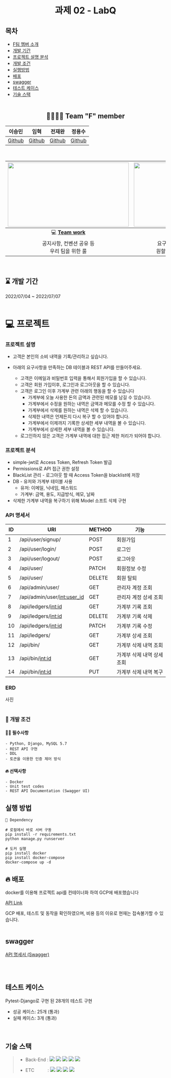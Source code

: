 <div align="center">

  # 과제 02 - LabQ

</div>


## 목차
- [F팀 멤버 소개](#-team-f-member)  
- [개발 기간](#--개발-기간--)  
- [프로젝트 설명 분석](#-프로젝트)
- [개발 조건](#-개발-조건)
- [실행방법](#실행-방법)
- [배포](#-배포)
- [swagger](#swagger)  
- [테스트 케이스](#테스트-케이스)  
- [기술 스택](#기술-스택) 
<br><br>
<div align="center">

## 👨‍👨‍👦‍👦 Team "F" member  

|                이승민                 |                 임혁                  |                 전재완                  |                 정용수                 |
| :-----------------------------------: | :-----------------------------------: | :-------------------------------------: | :------------------------------------: |
| [Github](https://github.com/SMin1620) | [Github](https://github.com/Cat-Nile) | [Github](https://github.com/iamjaewhan) | [Github](https://github.com/blueknarr) |

  <br>

| <img height="200" width="380" src="https://retaintechnologies.com/wp-content/uploads/2020/04/Project-Management-Mantenimiento-1.jpg"> | <img height="200" width="330" src="https://encrypted-tbn0.gstatic.com/images?q=tbn:ANd9GcTGElLjafMUhHglmqwh9lRh_sVzOCQyBiPNfQ&usqp=CAU"> |
| :----------------------------------------------------------: | :----------------------------------------------------------: |
| 💻 [**Team work**](https://www.notion.so/Team-F-3f553f413ee14b389da0641d8bb4d99e) | 📒 [**Project page**](https://www.notion.so/21776eb6eb77429b9c9b4e65509c6aa5) |
|        공지사항, 컨벤션 공유 등<br> 우리 팀을 위한 룰        | 요구사항 분석, 정보 공유 및<br> 원할한 프로젝트를 위해 사용  |
 <br>
  </div> 

  <h2> ⌛ 개발 기간  </h2> 
 2022/07/04  ~ 2022/07/07
 <br><br>
  </div> 


# 💻 프로젝트
  ### 프로젝트 설명
  - 고객은 본인의 소비 내역을 기록/관리하고 싶습니다. 
  - 아래의 요구사항을 만족하는 DB 테이블과 REST API를 만들어주세요.

    - 고객은 이메일과 비밀번호 입력을 통해서 회원가입을 할 수 있습니다.
    - 고객은 회원 가입이후, 로그인과 로그아웃을 할 수 있습니다.
    - 고객은 로그인 이후 가계부 관련 아래의 행동을 할 수 있습니다
      - 가계부에 오늘 사용한 돈의 금액과 관련된 메모를 남길 수 있습니다.
      - 가계부에서 수정을 원하는 내역은 금액과 메모를 수정 할 수 있습니다.
      - 가계부에서 삭제를 원하는 내역은 삭제 할 수 있습니다.
      - 삭제한 내역은 언제든지 다시 복구 할 수 있어야 합니다.
      - 가계부에서 이제까지 기록한 상세한 세부 내역을 볼 수 있습니다.
      - 가계부에서 상세한 세부 내역을 볼 수 있습니다.
    - 로그인하지 않은 고객은 가계부 내역에 대한 접근 제한 처리가 되어야 합니다.



  ### 프로젝트 분석

  - simple-jwt로 Access Token, Refresh Token 발급 
  - Permissions로 API 접근 권한 설정
  - BlackList 관리 - 로그아웃 할 때 Access Token을 blacklist에 저장
  - DB - 유저와 가계부 테이블 사용
      - 유저: 이메일, 닉네임, 패스워드
      - 가계부: 금액, 용도, 지급방식, 메모, 날짜
  -  삭제한 가계부 내역을 복구하기 위해 Model 소프트 삭제 구현



### API 명세서

| ID   | URI                           | METHOD | 기능                       |
| ---- | ----------------------------- | ------ | -------------------------- |
| 1    | /api/user/signup/             | POST   | 회원가입                   |
| 2    | /api/user/login/              | POST   | 로그인                     |
| 3    | /api/user/logout/             | POST   | 로그아웃                   |
| 4    | /api/user/                    | PATCH  | 회원정보 수정              |
| 5    | /api/user/                    | DELETE | 회원 탈퇴                  |
| 6    | /api/admin/user/              | GET    | 관리자 계정 조회           |
| 7    | /api/admin/user/<int:user_id> | GET    | 관리자 계정 상세 조회      |
| 8    | /api/ledgers/<int:id>         | GET    | 가계부 기록 조회           |
| 9    | /api/ledgers/<int:id>         | DELETE | 가계부 기록 삭제           |
| 10   | /api/ledgers/<int:id>         | PATCH  | 가계부 기록 수정           |
| 11   | /api/ledgers/                 | GET    | 가계부 상세 조회           |
| 12   | /api/bin/                     | GET    | 가계부 삭제 내역 조회      |
| 13   | /api/bin/<int:id>             | GET    | 가계부 삭제 내역 상세 조회 |
| 14   | /api/bin/<int:id>             | PUT    | 가계부 삭제 내역 복구      |



### ERD

사진
<br><br>
</div>




  ### 🚥 개발 조건 

  #### 🙆‍♂️ 필수사항  
    - Python, Django, MySQL 5.7
    - REST API 구현
    - DDL
    - 토큰을 이용한 인증 제어 방식
  #### 🔥 선택사항
    - Docker
    - Unit test codes  
    - REST API Documentation (Swagger UI)  





## 실행 방법

```
📌 Dependency

# 로컬에서 바로 서버 구동
pip install -r requirements.txt
python manage.py runserver

# 도커 실행
pip install docker
pip install docker-compose
docker-compose up -d
```





## 🔥 배포

docker를 이용해 프로젝트 api를 컨테이너화 하여 GCP에 배포했습니다  

[API Link]()

GCP 배포, 테스트 및 동작을 확인하였으며, 비용 등의 이유로 현재는 접속불가할 수 있습니다.
<br><br>



## swagger

[API 명세서 (Swagger)]()

<br><br>



## 테스트 케이스

Pytest-Django로 구현 된 28개의 테스트 구현

- 성공 케이스: 25개 (통과)
- 실패 케이스: 3개 (통과)  
<br><br>



## 기술 스택

> - Back-End :  <img src="https://img.shields.io/badge/Python 3.10-3776AB?style=flat&logo=Python&logoColor=white"/>&nbsp;<img src="https://img.shields.io/badge/Django 4.0.4-092E20?style=flat&logo=Django&logoColor=white"/>&nbsp;<img src="https://img.shields.io/badge/Django-DRF 3.13.1-009287?style=flat&logo=Django&logoColor=white"/>&nbsp;<img src="https://img.shields.io/badge/Docker 20.10.14-2496ED?style=flat&logo=docker&logoColor=white"/>&nbsp;<img src="https://img.shields.io/badge/mysql-%2300f.svg?style=for-the-badge&logo=mysql&logoColor=white"/>
>
> - ETC　　　:  <img src="https://img.shields.io/badge/Git-F05032?style=flat-badge&logo=Git&logoColor=white"/>&nbsp;<img src="https://img.shields.io/badge/Github-181717?style=flat-badge&logo=Github&logoColor=white"/>&nbsp;<img src="https://img.shields.io/badge/Swagger-FF6C37?style=flat-badge&logo=Swagger&logoColor=white"/>&nbsp;<img src="https://img.shields.io/badge/GoogleCloud-%234285F4.svg?style=for-the-badge&logo=google-cloud&logoColor=white"/>
